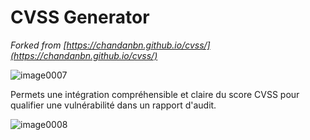 # CVSS Generator

_Forked from [https://chandanbn.github.io/cvss/](https://chandanbn.github.io/cvss/)_

![image0007](/home/coffee/Documents/Freelance/DevUp/ESD/LeadPentest2/dvwa/image0007.png)




Permets une intégration compréhensible et claire du score CVSS pour qualifier une vulnérabilité dans un rapport d'audit.

![image0008](/home/coffee/Documents/Freelance/DevUp/ESD/LeadPentest2/dvwa/image0008.png)
